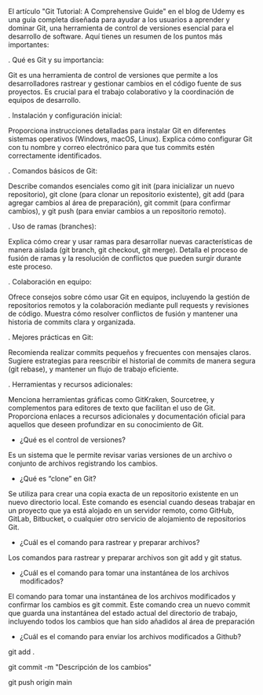 El artículo "Git Tutorial: A Comprehensive Guide" en el blog de Udemy es una guía completa diseñada para ayudar a los usuarios a aprender y dominar Git, una herramienta de control de versiones esencial para el desarrollo de software. Aquí tienes un resumen de los puntos más importantes:

. Qué es Git y su importancia:

Git es una herramienta de control de versiones que permite a los desarrolladores rastrear y gestionar cambios en el código fuente de sus proyectos. Es crucial para el trabajo colaborativo y la coordinación de equipos de desarrollo.

. Instalación y configuración inicial:

Proporciona instrucciones detalladas para instalar Git en diferentes sistemas operativos (Windows, macOS, Linux).
Explica cómo configurar Git con tu nombre y correo electrónico para que tus commits estén correctamente identificados.

. Comandos básicos de Git:

Describe comandos esenciales como git init (para inicializar un nuevo repositorio), git clone (para clonar un repositorio existente), git add (para agregar cambios al área de preparación), git commit (para confirmar cambios), y git push (para enviar cambios a un repositorio remoto).

. Uso de ramas (branches):

Explica cómo crear y usar ramas para desarrollar nuevas características de manera aislada (git branch, git checkout, git merge).
Detalla el proceso de fusión de ramas y la resolución de conflictos que pueden surgir durante este proceso.

. Colaboración en equipo:

Ofrece consejos sobre cómo usar Git en equipos, incluyendo la gestión de repositorios remotos y la colaboración mediante pull requests y revisiones de código.
Muestra cómo resolver conflictos de fusión y mantener una historia de commits clara y organizada.

. Mejores prácticas en Git:

Recomienda realizar commits pequeños y frecuentes con mensajes claros.
Sugiere estrategias para reescribir el historial de commits de manera segura (git rebase), y mantener un flujo de trabajo eficiente.

. Herramientas y recursos adicionales:

Menciona herramientas gráficas como GitKraken, Sourcetree, y complementos para editores de texto que facilitan el uso de Git.
Proporciona enlaces a recursos adicionales y documentación oficial para aquellos que deseen profundizar en su conocimiento de Git.




* ¿Qué es el control de versiones?

Es un sistema que le permite revisar varias versiones de un archivo o conjunto de archivos registrando los cambios.

* ¿Qué es “clone” en Git?

Se utiliza para crear una copia exacta de un repositorio existente en un nuevo directorio local. Este comando es esencial cuando deseas trabajar en un proyecto que ya está alojado en un servidor remoto, como GitHub, GitLab, Bitbucket, o cualquier otro servicio de alojamiento de repositorios Git.

* ¿Cuál es el comando para rastrear y preparar archivos?

Los comandos para rastrear y preparar archivos son git add y git status.

* ¿Cuál es el comando para tomar una instantánea de los archivos modificados?

El comando para tomar una instantánea de los archivos modificados y confirmar los cambios es git commit. Este comando crea un nuevo commit que guarda una instantánea del estado actual del directorio de trabajo, incluyendo todos los cambios que han sido añadidos al área de preparación

* ¿Cuál es el comando para enviar los archivos modificados a Github?

git add .

git commit -m "Descripción de los cambios"

git push origin main